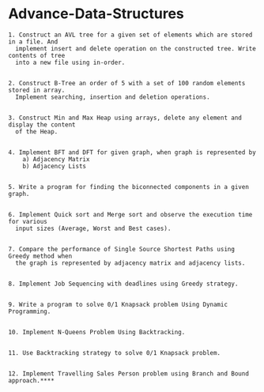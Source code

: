 # Advance-Data-Structures

    1. Construct an AVL tree for a given set of elements which are stored in a file. And
      implement insert and delete operation on the constructed tree. Write contents of tree
      into a new file using in-order.
    
      
    2. Construct B-Tree an order of 5 with a set of 100 random elements stored in array.
      Implement searching, insertion and deletion operations.
    
      
    3. Construct Min and Max Heap using arrays, delete any element and display the content
      of the Heap.
    
      
    4. Implement BFT and DFT for given graph, when graph is represented by
        a) Adjacency Matrix
        b) Adjacency Lists
    
        
    5. Write a program for finding the biconnected components in a given graph.
    
    
    6. Implement Quick sort and Merge sort and observe the execution time for various
      input sizes (Average, Worst and Best cases).
    
    
    7. Compare the performance of Single Source Shortest Paths using Greedy method when
      the graph is represented by adjacency matrix and adjacency lists.
    
    
    8. Implement Job Sequencing with deadlines using Greedy strategy.
    
    
    9. Write a program to solve 0/1 Knapsack problem Using Dynamic Programming.
    
    
    10. Implement N-Queens Problem Using Backtracking.
    
    
    11. Use Backtracking strategy to solve 0/1 Knapsack problem.
    
    
    12. Implement Travelling Sales Person problem using Branch and Bound approach.****
